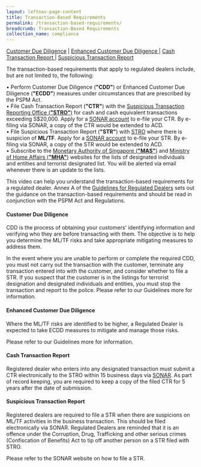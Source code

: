 ```yaml
---
layout: leftnav-page-content
title: Transaction-Based Requirements
permalink: /transaction-based-requirements/
breadcrumb: Transaction-Based Requirements
collection_name: compliance
---
```


<a href="#Customer Due Diligence">Customer Due Diligence</a> | <a href="#Enhanced Customer Due Diligence">Enhanced Customer Due Diligence </a> | <a href="#Cash Transaction Report">Cash Transaction Report </a> | <a href="#Suspicious Transaction Report">Suspicious Transaction Report </a>

The transaction-based requirements that apply to regulated dealers include, but are not limited to, the following:

• Perform Customer Due Diligence (**"CDD"**) or Enhanced Customer Due Diligence (**"ECDD"**) measures under circumstances that are prescribed by the PSPM Act.<br>
• File Cash Transaction Report (**"CTR"**) with the [Suspicious Transaction Reporting Office (**"STRO"**)](https://www.police.gov.sg/advisories/crime/commercial-crimes/suspicious-transaction-reporting-office) for cash and cash equivalent transactions exceeding S$20,000. Apply for a [SONAR account](https://www.police.gov.sg/sonar) to e-file your CTR. By e-filing via SONAR, a copy of the CTR would be extended to ACD. <br>
• File Suspicious Transaction Report (**"STR"**) with [STRO](https://www.police.gov.sg/advisories/crime/commercial-crimes/suspicious-transaction-reporting-office) where there is suspicion of **ML/TF**. Apply for a [SONAR account](https://www.police.gov.sg/sonar) to e-file your STR. By e-filing via SONAR, a copy of the STR would be extended to ACD.<br>
• Subscribe to the [Monetary Authority of Singapore (**"MAS"**)](https://www.mas.gov.sg/subscription-services) and [Ministry of Home Affairs (**"MHA"**)](https://www.mha.gov.sg/inter-ministry-committee-terrorist-designation-(imc-td)) websites for the lists of designated individuals and entities and terrorist designated list. You will be alerted via email whenever there is an update to the lists.

This video can help you understand the transaction-based requirements for a regulated dealer. Annex A of the [Guidelines for Regulated Dealers](/images/Guidelines%20for%20regulated%20dealers_20190828_V1.1Final.pdf) sets out the guidance on the transaction-based requirements and should be read in conjunction with the PSPM Act and Regulations.

#### <a id="Customer Due Diligence"></a> Customer Due Diligence

CDD is the process of obtaining your customers' identifying information and verifying who they are before transacting with them. The objective is to help you determine the ML/TF risks and take appropriate mitigating measures to address them.

In the event where you are unable to perform or complete the required CDD, you must not carry out the transaction with the customer, terminate any transaction entered into with the customer, and consider whether to file a STR. If you suspect that the customer is in the listings for terrorist designation and designated individuals and entities, you must stop the transaction and report to the police. Please refer to our Guidelines more for information.

#### <a id="Enhanced Customer Due Diligence"></a> Enhanced Customer Due Diligence

Where the ML/TF risks are identified to be higher, a Regulated Dealer is expected to take ECDD measures to mitigate and manage those risks.

Please refer to our Guidelines more for information.

#### <a id="Cash Transaction Report"></a> Cash Transaction Report

Registered dealer who enters into any designated transaction must submit a CTR electronically to the STRO within 15 business days via [SONAR](www.police.gov.sg/sonar). As part of record keeping, you are required to keep a copy of the filed CTR for 5 years after the date of submission.


#### <a id="Suspicious Transaction Report"></a> Suspicious Transaction Report

Registered dealers are required to file a STR when there are suspicions on ML/TF activities in the business transaction. This should be filed electronically via SONAR. Regulated Dealers are reminded that it is an offence under the Corruption, Drug, Trafficking and other serious crimes (Confiscation of Benefits) Act to tip off another person on a STR filed with STRO.

Please refer to the SONAR website on how to file a STR.

